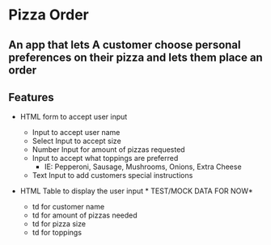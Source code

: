 # Pizza Order

## An app that lets A customer choose personal preferences on their pizza and lets them place an order

## Features

- HTML form to accept user input
  - Input to accept user name
  - Select Input to accept size
  - Number Input for amount of pizzas requested
  - Input to accept what toppings are preferred
    - IE: Pepperoni, Sausage, Mushrooms, Onions, Extra Cheese
  - Text Input to add customers special instructions

- HTML Table to display the user input \* TEST/MOCK DATA FOR NOW*
  - td for customer name
  - td for amount of pizzas needed
  - td for pizza size
  - td for toppings
